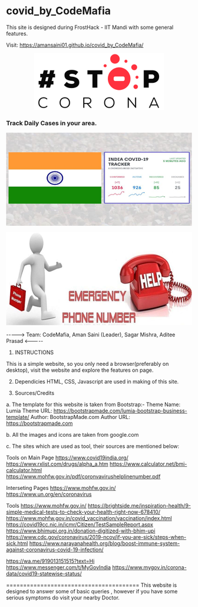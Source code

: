 # covid_by_CodeMafia
This site is designed during FrostHack - IIT Mandi with some general features.

Visit: https://amansaini01.github.io/covid_by_CodeMafia/
 
 <p align="center">
<img src="https://github.com/amansaini01/covid_by_CodeMafia/blob/main/assets/img/logo.png" />
</p>

<h3> Track Daily Cases in your area.</h3>
<p align="center">
<img src="https://github.com/amansaini01/covid_by_CodeMafia/blob/main/assets/img/dummies/img1.jpg" />
</p>

<p align="center">
<img src="https://github.com/amansaini01/covid_by_CodeMafia/blob/main/assets/img/dummies/img4.jpg" />
</p>
 
 
 
----->
   Team: CodeMafia, 
   Aman Saini (Leader), 
   Sagar Mishra, 
   Aditee Prasad
 <-----


1. INSTRUCTIONS

This is a simple website, so you only need a browser(preferably on desktop), visit the website and explore the features on page.

2. Dependicies
HTML, CSS, Javascript are used in making of this site.

3. Sources/Credits

a. The template for this website is taken from Bootstrap:-
   Theme Name: Lumia
    Theme URL: https://bootstrapmade.com/lumia-bootstrap-business-template/
    Author: BootstrapMade.com
    Author URL: https://bootstrapmade.com
 
  
  b. All the images and icons are taken from google.com
  
  c. The sites which are used as tool, their sources are mentioned below:
  
  Tools on Main Page
  https://www.covid19india.org/
  https://www.rxlist.com/drugs/alpha_a.htm
  https://www.calculator.net/bmi-calculator.html
  https://www.mohfw.gov.in/pdf/coronvavirushelplinenumber.pdf
  
  Interseting Pages
  https://www.mohfw.gov.in/
  https://www.un.org/en/coronavirus
  
  Tools
  https://www.mohfw.gov.in/
  https://brightside.me/inspiration-health/9-simple-medical-tests-to-check-your-health-right-now-678410/
  https://www.mohfw.gov.in/covid_vaccination/vaccination/index.html
  https://covid19cc.nic.in/icmr/Citizen/TestSampleReport.aspx
  https://www.bhimupi.org.in/donation-digitized-with-bhim-upi
  https://www.cdc.gov/coronavirus/2019-ncov/if-you-are-sick/steps-when-sick.html
  https://www.narayanahealth.org/blog/boost-immune-system-against-coronavirus-covid-19-infection/
  
  https://wa.me/919013151515?text=Hi
  https://www.messenger.com/t/MyGovIndia
  https://www.mygov.in/corona-data/covid19-statewise-status/




  =======================================
   This website is designed to answer some of basic queries , however if you have some serious symptoms do visit your nearby Doctor.







